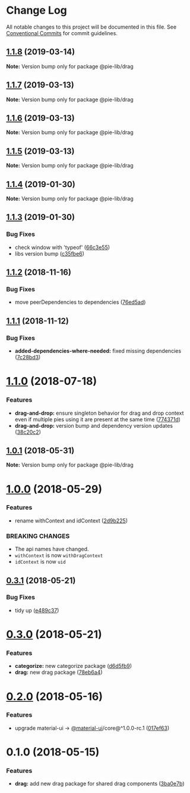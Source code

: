 # Change Log

All notable changes to this project will be documented in this file.
See [Conventional Commits](https://conventionalcommits.org) for commit guidelines.

## [1.1.8](https://github.com/pie-framework/pie-lib/compare/@pie-lib/drag@1.1.7...@pie-lib/drag@1.1.8) (2019-03-14)

**Note:** Version bump only for package @pie-lib/drag





## [1.1.7](https://github.com/pie-framework/pie-lib/compare/@pie-lib/drag@1.1.6...@pie-lib/drag@1.1.7) (2019-03-13)

**Note:** Version bump only for package @pie-lib/drag





## [1.1.6](https://github.com/pie-framework/pie-lib/compare/@pie-lib/drag@1.1.5...@pie-lib/drag@1.1.6) (2019-03-13)

**Note:** Version bump only for package @pie-lib/drag





## [1.1.5](https://github.com/pie-framework/pie-lib/compare/@pie-lib/drag@1.1.4...@pie-lib/drag@1.1.5) (2019-03-13)

**Note:** Version bump only for package @pie-lib/drag





## [1.1.4](https://github.com/pie-framework/pie-lib/compare/@pie-lib/drag@1.1.3...@pie-lib/drag@1.1.4) (2019-01-30)

**Note:** Version bump only for package @pie-lib/drag





## [1.1.3](https://github.com/pie-framework/pie-lib/compare/@pie-lib/drag@1.1.2...@pie-lib/drag@1.1.3) (2019-01-30)


### Bug Fixes

* check window with 'typeof' ([66c3e55](https://github.com/pie-framework/pie-lib/commit/66c3e55))
* libs version bump ([c35fbe6](https://github.com/pie-framework/pie-lib/commit/c35fbe6))





<a name="1.1.2"></a>
## [1.1.2](https://github.com/pie-framework/pie-lib/compare/@pie-lib/drag@1.1.1...@pie-lib/drag@1.1.2) (2018-11-16)


### Bug Fixes

* move peerDependencies to dependencies ([76ed5ad](https://github.com/pie-framework/pie-lib/commit/76ed5ad))





<a name="1.1.1"></a>
## [1.1.1](https://github.com/pie-framework/pie-lib/compare/@pie-lib/drag@1.1.0...@pie-lib/drag@1.1.1) (2018-11-12)


### Bug Fixes

* **added-dependencies-where-needed:** fixed missing dependencies ([7c28bd3](https://github.com/pie-framework/pie-lib/commit/7c28bd3))





<a name="1.1.0"></a>
# [1.1.0](https://github.com/pie-framework/pie-lib/compare/@pie-lib/drag@1.0.1...@pie-lib/drag@1.1.0) (2018-07-18)


### Features

* **drag-and-drop:** ensure singleton behavior for drag and drop context even if multiple pies using it are present at the same time ([774371d](https://github.com/pie-framework/pie-lib/commit/774371d))
* **drag-and-drop:** version bump and dependency version updates ([38c20c2](https://github.com/pie-framework/pie-lib/commit/38c20c2))




<a name="1.0.1"></a>
## [1.0.1](https://github.com/pie-framework/pie-lib/compare/@pie-lib/drag@1.0.0...@pie-lib/drag@1.0.1) (2018-05-31)




**Note:** Version bump only for package @pie-lib/drag

<a name="1.0.0"></a>
# [1.0.0](https://github.com/pie-framework/pie-lib/compare/@pie-lib/drag@0.3.1...@pie-lib/drag@1.0.0) (2018-05-29)


### Features

* rename withContext and idContext ([2d9b225](https://github.com/pie-framework/pie-lib/commit/2d9b225))


### BREAKING CHANGES

* The api names have changed.
* `withContext` is now `withDragContext`
* `idContext` is now `uid`




<a name="0.3.1"></a>
## [0.3.1](https://github.com/pie-framework/pie-lib/compare/@pie-lib/drag@0.3.0...@pie-lib/drag@0.3.1) (2018-05-21)


### Bug Fixes

* tidy up ([e489c37](https://github.com/pie-framework/pie-lib/commit/e489c37))




<a name="0.3.0"></a>
# [0.3.0](https://github.com/pie-framework/pie-lib/compare/@pie-lib/drag@0.2.0...@pie-lib/drag@0.3.0) (2018-05-21)


### Features

* **categorize:** new categorize package ([d6d5fb9](https://github.com/pie-framework/pie-lib/commit/d6d5fb9))
* **drag:** new drag package ([78eb6a4](https://github.com/pie-framework/pie-lib/commit/78eb6a4))




<a name="0.2.0"></a>
# [0.2.0](https://github.com/pie-framework/pie-lib/compare/@pie-lib/drag@0.1.0...@pie-lib/drag@0.2.0) (2018-05-16)


### Features

* upgrade material-ui -> [@material-ui](https://github.com/material-ui)/core@^1.0.0-rc.1 ([017ef63](https://github.com/pie-framework/pie-lib/commit/017ef63))




<a name="0.1.0"></a>
# 0.1.0 (2018-05-15)


### Features

* **drag:** add new drag package for shared drag components ([3ba0e7b](https://github.com/pie-framework/pie-lib/commit/3ba0e7b))
